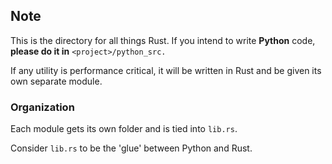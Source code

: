 ## Note
This is the directory for all things Rust. If you intend to write **Python** code, **please do it in** `<project>/python_src.`

If any utility is performance critical, it will be written in Rust and be given its own separate module.

### Organization

Each module gets its own folder and is tied into `lib.rs`.

Consider `lib.rs` to be the 'glue' between Python and Rust.
